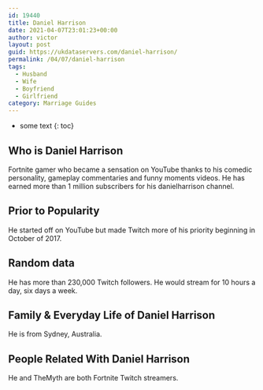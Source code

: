 ```yaml
---
id: 19440
title: Daniel Harrison
date: 2021-04-07T23:01:23+00:00
author: victor
layout: post
guid: https://ukdataservers.com/daniel-harrison/
permalink: /04/07/daniel-harrison
tags:
  - Husband
  - Wife
  - Boyfriend
  - Girlfriend
category: Marriage Guides
---
```


* some text
{: toc}


## Who is Daniel Harrison



Fortnite gamer who became a sensation on YouTube thanks to his comedic personality, gameplay commentaries and funny moments videos. He has earned more than 1 million subscribers for his danielharrison channel. 

                
                
                
## Prior to Popularity



He started off on YouTube but made Twitch more of his priority beginning in October of 2017. 

                
                
                
## Random data



He has more than 230,000 Twitch followers. He would stream for 10 hours a day, six days a week. 

                
                
                
## Family & Everyday Life of Daniel Harrison



He is from Sydney, Australia.

                
                
                
## People Related With Daniel Harrison



He and TheMyth are both Fortnite Twitch streamers.

                
              
            
          
          
          